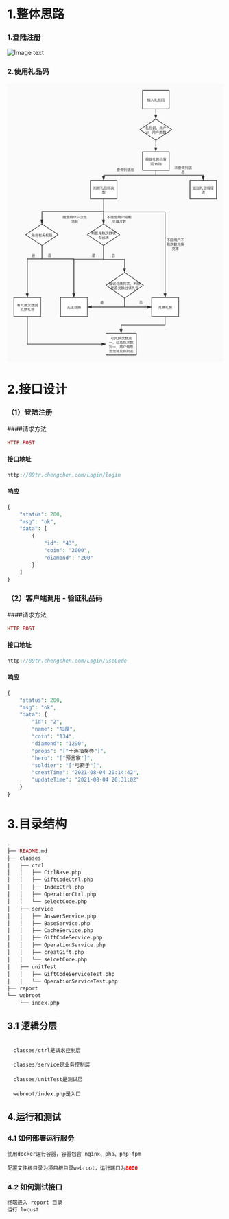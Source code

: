 # 1.整体思路
### 1.登陆注册
![Image text](https://raw.githubusercontent.com/89trillion-chengchen/project4/master/images/%E6%B5%81%E7%A8%8B%E5%9B%BE1.jpg)
### 2.使用礼品码
![Image text](https://raw.githubusercontent.com/89trillion-chengchen/job3/master/images/%E6%B5%81%E7%A8%8B%E5%9B%BE3.jpg)

# 2.接口设计

### （1）登陆注册 
####请求方法  
```php 
HTTP POST
```
#### 接口地址   
```php 
http://89tr.chengchen.com/Login/login
```
#### 响应
```php 
{
    "status": 200,
    "msg": "ok",
    "data": [
        {
            "id": "43",
            "coin": "2000",
            "diamond": "200"
        }
    ]
}
```
### （2）客户端调用 - 验证礼品码
####请求方法
```php 
HTTP POST
```
#### 接口地址
```php 
http://89tr.chengchen.com/Login/useCode
```
#### 响应
```php 
{
    "status": 200,
    "msg": "ok",
    "data": {
        "id": "2",
        "name": "加厚",
        "coin": "134",
        "diamond": "1290",
        "props": "["十连抽奖券"]",
        "hero": "["预言家"]",
        "soldier": "["弓箭手"]",
        "creatTime": "2021-08-04 20:14:42",
        "updateTime": "2021-08-04 20:31:02"
    }
}
```

# 3.目录结构

```php 
.
├── README.md
├── classes
│   ├── ctrl
│   │   ├── CtrlBase.php
│   │   ├── GiftCodeCtrl.php
│   │   ├── IndexCtrl.php
│   │   ├── OperationCtrl.php
│   │   └── selectCode.php
│   ├── service
│   │   ├── AnswerService.php
│   │   ├── BaseService.php
│   │   ├── CacheService.php
│   │   ├── GiftCodeService.php
│   │   ├── OperationService.php
│   │   ├── creatGift.php
│   │   └── selcetCode.php
│   ├── unitTest
│   │   ├── GiftCodeServiceTest.php
│   │   └── OperationServiceTest.php
├── report
└── webroot
    └── index.php

```
## 3.1 逻辑分层
  ```php

    classes/ctrl是请求控制层

    classes/service是业务控制层

    classes/unitTest是测试层

    webroot/index.php是入口
  ```
## 4.运行和测试
### 4.1 如何部署运行服务
  ```php
使用docker运行容器，容器包含 nginx、php、php-fpm

配置文件根目录为项目根目录webroot，运行端口为8000
  ```
### 4.2 如何测试接口
  ```php
  终端进入 report 目录
  运行 locust 
  ```